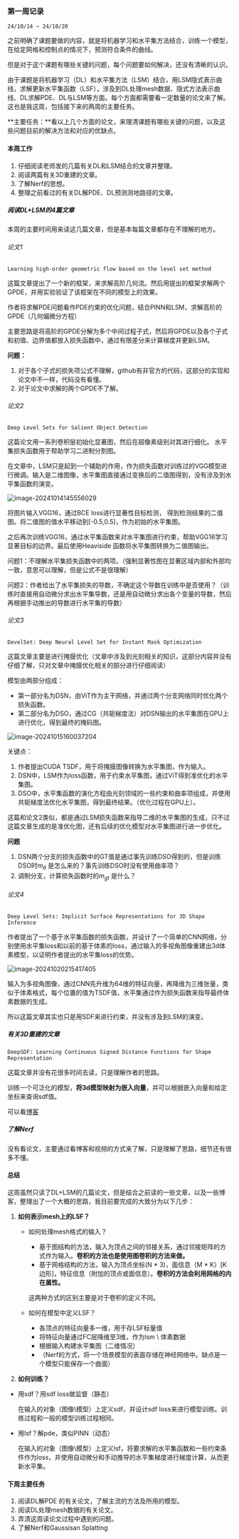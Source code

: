 ### 第一周记录

`24/10/14 ~ 24/10/20`

之前明确了课题要做的内容，就是将机器学习和水平集方法结合，训练一个模型，在给定网格和控制点的情况下，预测符合条件的曲线。

但是对于这个课题有哪些关键的问题，每个问题要如何解决，还没有清晰的认识。

由于课题是将机器学习（DL）和水平集方法（LSM）结合，用LSM隐式表示曲线，求解更新水平集函数（LSF），涉及到DL处理mesh数据、隐式方法表示曲线、DL求解PDE、DL与LSM等方面。每个方面都需要看一定数量的论文来了解。这也是我这周，包括接下来的两周的主要任务。

**主要任务：**看以上几个方面的论文，来理清课题有哪些关键的问题，以及这些问题目前的解决方法和对应的优缺点。



#### 本周工作

1. 仔细阅读老师发的几篇有关DL和LSM结合的文章并整理。
2. 阅读两篇有关3D重建的文章。
3. 了解Nerf的思想。
4. 整理之前看过的有关DL解PDE、DL预测测地路径的文章。



##### 阅读DL+LSM的4篇文章

本周的主要时间用来读这几篇文章，但是基本每篇文章都存在不理解的地方。

###### 论文1

`Learning high-order geometric flow based on the level set method`

这篇文章提出了一个新的框架，来求解高阶几何流。然后用提出的框架求解两个GPDE，并用实验验证了该框架在不同的模型上的效果。

作者将求解PDE问题看作PDE约束的优化问题，结合PINN和LSM，求解高阶的GPDE（几何偏微分方程）

主要思路是将高阶的GPDE分解为多个中间过程子式，然后将GPDE以及各个子式和初值、边界值都放入损失函数中，通过有限差分来计算梯度并更新LSM。

**问题：**

1. 对于各个子式的损失项公式不理解，github有非官方的代码，这部分的实现和论文中不一样，代码没有看懂。
2. 对于论文中求解的两个GPDE不了解。

###### 论文2

`Deep Level Sets for Salient Object Detection`

这篇论文用一系列卷积层初始化显著图，然后在超像素级别对其进行细化。 水平集损失函数用于帮助学习二进制分割图。

在文章中，LSM只是起到一个辅助的作用，作为损失函数对训练过的VGG模型进行微调。输入是二维图像，水平集图直接通过变换后的二值图得到，没有涉及到水平集函数的演变。

![image-20241014145556029](https://raw.githubusercontent.com/poinne/md-pic/main/image-20241014145556029.png) 

将图片输入VGG16，通过BCE loss进行显著性目标检测， 得到检测结果的二值图。将二值图的值水平移动到[-0.5,0.5]，作为初始的水平集图。

之后再次训练VGG16，通过水平集函数来对水平集图进行约束，帮助VGG16学习显著目标的边界。最后使用Heaviside 函数将水平集图转换为二值图输出。



问题1：不理解水平集损失函数中的两项。（强制显著性图在显著区域内部和外部均一致，意思可以理解，但是公式不是很理解）

问题2：作者给出了水平集损失的导数，不确定这个导数在训练中是否使用？（训练时直接用自动微分求出水平集导数，还是用自动微分求出各个变量的导数，然后再根据手动推出的导数进行水平集的导数）

###### 论文3

`DevelSet: Deep Neural Level Set for Instant Mask Optimization`

这篇文章主要是进行掩膜优化（文章中涉及到光刻相关的知识，这部分内容并没有仔细了解，只对文章中掩膜优化相关的部分进行仔细阅读）

模型由两部分组成：

- 第一部分名为DSN，由ViT作为主干网络，并通过两个分支网络同时优化两个损失函数。
- 第二部分名为DSO，通过CG（共轭梯度法）对DSN输出的水平集图在GPU上进行优化，得到最终的掩码图。

![image-20241015160037204](https://raw.githubusercontent.com/poinne/md-pic/main/image-20241015160037204.png)

关键点：

1. 作者提出CUDA TSDF，用于将掩膜图像转换为水平集图，作为输入。
2. DSN中，LSM作为loss函数，用于约束水平集图，通过ViT得到准优化的水平集图。
3. DSO中，水平集函数的演化方程由光刻领域的一些约束和曲率项组成，并使用共轭梯度法优化水平集图，得到最终结果。（优化过程在GPU上）。

这篇和论文2类似，都是通过LSM损失函数来指导二维的水平集图的生成，只不过这篇文章生成的是准优化图，还有后续的优化模型对水平集图进行进一步优化。

**问题**

1. DSN两个分支的损失函数中的GT值是通过事先训练DSO得到的，但是训练DSO时$m_{\theta}$ 是怎么来的？事先训练DSO时没有使用曲率项？
2. 调制分支，计算损失函数时的$m_{gt}$ 是什么？

###### 论文4

`Deep Level Sets: Implicit Surface Representations for 3D Shape Inference`

作者提出了一个基于水平集函数的损失函数，并设计了一个简单的CNN网络，分别使用水平集loss和以前的基于体素的loss，通过输入的多视角图像重建出3d体素模型，以证明作者提出的水平集loss的优势。

![image-20241020215417405](https://raw.githubusercontent.com/poinne/md-pic/main/image-20241020215417405.png)

输入为多视角图像，通过CNN先升维为64维的特征向量，再降维为三维张量，类似于体素格式，每个位置的值为TSDF值，水平集通过作为损失函数来指导最终体素数据的生成。

所以这篇文章其实也只是用SDF来进行约束，并没有涉及到LSM的演变。



##### 有关3D重建的文章

`DeepSDF: Learning Continuous Signed Distance Functions for Shape Representation`

这篇文章并没有花很多时间去读，只是理解作者的思路。

训练一个可泛化的模型，**将3d模型映射为嵌入向量**，并可以根据嵌入向量和给定坐标来查询sdf值。

可以看[博客](https://zhuanlan.zhihu.com/p/418237767)

##### 了解Nerf

没有看论文，主要通过看博客和视频的方式来了解，只是理解了思路，细节还有很多不懂。



#### 总结

这周虽然只读了DL+LSM的几篇论文，但是结合之前读的一些文章，以及一些博客，整理出了一个大概的思路，我目前要完成的大致分为以下几步：

1. **如何表示mesh上的LSF？**

   - 如何处理mesh格式的输入？

     - 基于图结构的方法，输入为顶点之间的邻接关系，通过邻接矩阵的方式作为输入。**卷积的方法也是使用图卷积的方法来做。**
     - 基于网格结构的方法，输入为顶点坐标(N * 3)，面信息（M * K）[K边形]，特征信息（附加的顶点或面信息）。**卷积的方法会利用网格的内在属性。**

     这两种方式的区别主要是对于卷积的定义不同。

   - 如何在模型中定义LSF？

     - 各顶点的特征向量多一维，用于存LSF标量值
     - 将特征向量通过FC层降维至3维，作为lsm \\ 体素数据
     - 根据输入构建水平集图（二维情况）
     - （Nerf的方式，将一个场景模型的表面存储在神经网络中。缺点是一个模型只能保存一个曲面）

2. **如何训练？**

- 用sdf？用sdf loss做监督（静态）

  在输入的对象（图像\模型）上定义sdf，并设计sdf loss来进行模型训练。训练过程和一般的模型训练过程相同。

- 用lsf？解pde，类似PINN（动态）

  在输入的对象（图像\模型）上定义lsf，将要求解的水平集函数和一些约束条件作为loss，并使用自动微分和手动推导的水平集梯度进行梯度计算，从而更新水平集。

  

#### 下周主要任务

1. 阅读DL解PDE 的有关论文，了解主流的方法及所用的模型。
2. 阅读DL处理mesh数据的有关论文。
3. 弄清这周读论文过程中遇到的问题。
4. 了解Nerf和Gaussisan Splatting

























